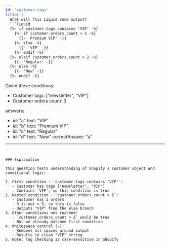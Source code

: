 ```yaml
---
id: "customer-tags"
title: |
  What will this Liquid code output?
  ```liquid
  {%- if customer.tags contains 'VIP' -%}
    {%- if customer.orders_count > 5 -%}
      {{- 'Premium VIP' -}}
    {%- else -%}
      {{- 'VIP' -}}
    {%- endif -%}
  {%- elsif customer.orders_count > 2 -%}
    {{- 'Regular' -}}
  {%- else -%}
    {{- 'New' -}}
  {%- endif -%}
  ```
  Given these conditions:
  - Customer tags: ["newsletter", "VIP"]
  - Customer orders count: 3

answers:
  - id: "a"
    text: "VIP"
  - id: "b"
    text: "Premium VIP"
  - id: "c"
    text: "Regular"
  - id: "d"
    text: "New"
correctAnswer: "a"
---
```


### Explanation

This question tests understanding of Shopify's customer object and conditional logic:

1. First condition - `customer.tags contains 'VIP'`:
   - Customer has tags ["newsletter", "VIP"]
   - Contains 'VIP', so this condition is true
2. Nested condition - `customer.orders_count > 5`:
   - Customer has 3 orders
   - 3 is not > 5, so this is false
   - Outputs "VIP" from the else branch
3. Other conditions not reached:
   - `customer.orders_count > 2` would be true
   - But we already matched first condition
4. Whitespace control (-):
   - Removes all spaces around output
   - Results in clean "VIP" string
5. Note: Tag checking is case-sensitive in Shopify 